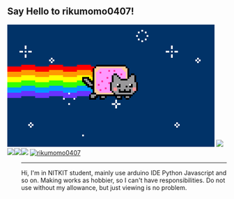 ## Say Hello to rikumomo0407!
[![Sublime's custom image](https://github.com/rikumomo0407/rikumomo0407//raw/main/gif/4cbe8d_f1ed2800a49649848102c68fc5a66e53mv2.gif)](https://github.com/rikumomo0407/rikumomo0407//raw/main/gif/4cbe8d_f1ed2800a49649848102c68fc5a66e53mv2.gif)
[![](https://img.shields.io/github/followers/rikumomo0407?label=follow&logo=github&style=flat)](https://github.com/rikumomo0407)
[![](https://img.shields.io/twitter/follow/rikumomo0407?label=Twitter&logo=twitter&style=flat)](http://twitter.com/rikumomo0407)
[![rikumomo0407](https://komarev.com/ghpvc/?username=rikumomo0407)](https://github.com/rikumomo0407/rikumomo0407/)
<a href="https://github.com/rikumomo0407">
  <img align="left" height="170px" src="https://github-readme-stats.vercel.app/api?username=rikumomo0407&count_private=true&show_icons=true&theme=dracula" />
</a>
<a href="https://github.com/rikumomo0407">
  <img align="left" height="170px" src="https://github-readme-stats.vercel.app/api/top-langs/?username=rikumomo0407&layout=compact&theme=dracula" />
</a>
* * * *
  Hi, I'm in NITKIT student, mainly use arduino IDE Python Javascript and so on. Making works as hobbier, so I can't have responsibilities. Do not use without my allowance, but just viewing is no problem.